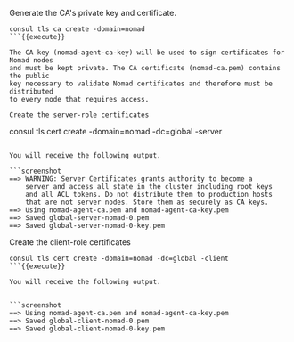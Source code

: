 Generate the CA's private key and certificate.

```
consul tls ca create -domain=nomad
```{{execute}}

The CA key (nomad-agent-ca-key) will be used to sign certificates for Nomad nodes
and must be kept private. The CA certificate (nomad-ca.pem) contains the public
key necessary to validate Nomad certificates and therefore must be distributed
to every node that requires access.

Create the server-role certificates

```
consul tls cert create -domain=nomad -dc=global -server
```{{execute}}

You will receive the following output.

```screenshot
==> WARNING: Server Certificates grants authority to become a
    server and access all state in the cluster including root keys
    and all ACL tokens. Do not distribute them to production hosts
    that are not server nodes. Store them as securely as CA keys.
==> Using nomad-agent-ca.pem and nomad-agent-ca-key.pem
==> Saved global-server-nomad-0.pem
==> Saved global-server-nomad-0-key.pem
```

Create the client-role certificates

```
consul tls cert create -domain=nomad -dc=global -client
```{{execute}}

You will receive the following output.


```screenshot
==> Using nomad-agent-ca.pem and nomad-agent-ca-key.pem
==> Saved global-client-nomad-0.pem
==> Saved global-client-nomad-0-key.pem
```
